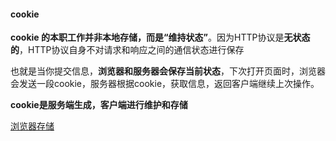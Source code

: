 #### cookie

**cookie 的本职工作并非本地存储，而是“维持状态”**。因为HTTP协议是**无状态的**，HTTP协议自身不对请求和响应之间的通信状态进行保存

也就是当你提交信息，**浏览器和服务器会保存当前状态**，下次打开页面时，浏览器会发送一段cookie，服务器根据cookie，获取信息，返回客户端继续上次操作。

**cookie是服务端生成，客户端进行维护和存储**





















[浏览器存储](https://github.com/ljianshu/Blog/issues/25)